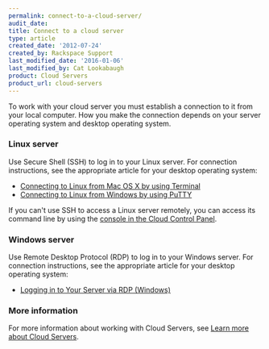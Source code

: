 ```yaml
---
permalink: connect-to-a-cloud-server/
audit_date:
title: Connect to a cloud server
type: article
created_date: '2012-07-24'
created_by: Rackspace Support
last_modified_date: '2016-01-06'
last_modified_by: Cat Lookabaugh
product: Cloud Servers
product_url: cloud-servers
---
```


To work with your cloud server you must establish a connection to it
from your local computer. How you make the connection depends on your
server operating system and desktop operating system.

### Linux server

Use Secure Shell (SSH) to log in to your Linux server. For connection
instructions, see the appropriate article for your desktop operating
system:

-   [Connecting to Linux from Mac OS X by using Terminal](/how-to/connecting-to-linux-from-mac-os-x-by-using-terminal)
-   [Connecting to Linux from Windows by using PuTTY](/how-to/connecting-to-linux-from-windows-by-using-putty)

If you can't use SSH to access a Linux server remotely, you can
access its command line by using the [console in the Cloud Control Panel](/how-to/start-a-console-session).

### Windows server

Use Remote Desktop Protocol (RDP) to log in to your Windows server. For
connection instructions, see the appropriate article for your desktop
operating system:

-   [Logging in to Your Server via RDP (Windows)](/how-to/log-in-to-your-server-via-rdp-windows)

### More information

For more information about working with Cloud Servers, see [Learn more about Cloud Servers](/how-to/learn-more-about-cloud-servers).
